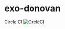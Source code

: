 # exo-donovan

Circle CI 
[![CircleCI](https://circleci.com/gh/RSRBX07/exo-donovan.svg?style=svg)](https://circleci.com/gh/RSRBX07/exo-donovan)
